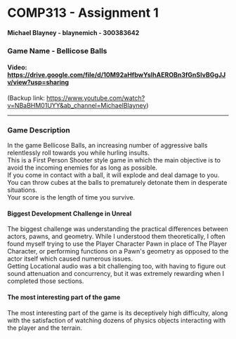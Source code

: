 # COMP313 - Assignment 1
#### Michael Blayney - blaynemich - 300383642
### Game Name - Bellicose Balls
#### Video: https://drive.google.com/file/d/10M92aHfbwYsIhAEROBn3fGnSIvBGgJJv/view?usp=sharing
(Backup link: https://www.youtube.com/watch?v=NBaBHM01UYY&ab_channel=MichaelBlayney)


***

### Game Description

In the game Bellicose Balls, an increasing number of aggressive balls relentlessly roll towards you while hurling insults. </br>
This is a First Person Shooter style game in which the main objective is to avoid the incoming enemies for as long as possible. </br>
If you come in contact with a ball, it will explode and deal damage to you. </br>
You can throw cubes at the balls to prematurely detonate them in desperate situations. </br>
Your score is the length of time you survive.

#### Biggest Development Challenge in Unreal
The biggest challenge was understanding the practical differences between actors, pawns, and geometry. While I understood them theoretically, I often found myself trying to use the Player Character Pawn in place of The Player Character, or performing functions on a Pawn's geometry as opposed to the actor itself which caused numerous issues. </br>
Getting Locational audio was a bit challenging too, with having to figure out sound attenuation and concurrency, but it was extremely rewarding when I completed those sections.


#### The most interesting part of the game
The most interesting part of the game is its deceptively high difficulty, along with the satisfaction of watching dozens of physics objects interacting with the player and the terrain.
